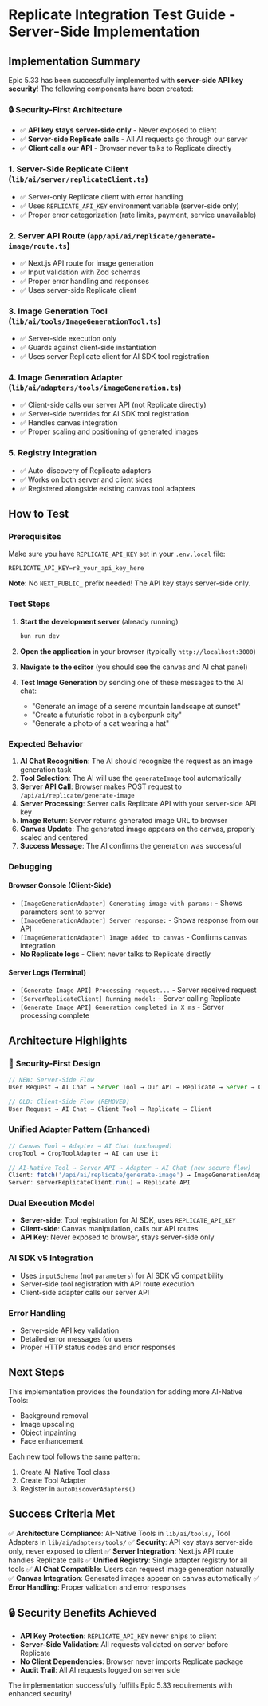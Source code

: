 # Replicate Integration Test Guide - Server-Side Implementation

## Implementation Summary

Epic 5.33 has been successfully implemented with **server-side API key security**! The following components have been created:

### 🔒 **Security-First Architecture**
- ✅ **API key stays server-side only** - Never exposed to client
- ✅ **Server-side Replicate calls** - All AI requests go through our server
- ✅ **Client calls our API** - Browser never talks to Replicate directly

### 1. Server-Side Replicate Client (`lib/ai/server/replicateClient.ts`)
- ✅ Server-only Replicate client with error handling
- ✅ Uses `REPLICATE_API_KEY` environment variable (server-side only)
- ✅ Proper error categorization (rate limits, payment, service unavailable)

### 2. Server API Route (`app/api/ai/replicate/generate-image/route.ts`)
- ✅ Next.js API route for image generation
- ✅ Input validation with Zod schemas
- ✅ Proper error handling and responses
- ✅ Uses server-side Replicate client

### 3. Image Generation Tool (`lib/ai/tools/ImageGenerationTool.ts`)
- ✅ Server-side execution only
- ✅ Guards against client-side instantiation
- ✅ Uses server Replicate client for AI SDK tool registration

### 4. Image Generation Adapter (`lib/ai/adapters/tools/imageGeneration.ts`)
- ✅ Client-side calls our server API (not Replicate directly)
- ✅ Server-side overrides for AI SDK tool registration
- ✅ Handles canvas integration
- ✅ Proper scaling and positioning of generated images

### 5. Registry Integration
- ✅ Auto-discovery of Replicate adapters
- ✅ Works on both server and client sides
- ✅ Registered alongside existing canvas tool adapters

## How to Test

### Prerequisites
Make sure you have `REPLICATE_API_KEY` set in your `.env.local` file:
```
REPLICATE_API_KEY=r8_your_api_key_here
```

**Note**: No `NEXT_PUBLIC_` prefix needed! The API key stays server-side only.

### Test Steps

1. **Start the development server** (already running)
   ```bash
   bun run dev
   ```

2. **Open the application** in your browser (typically `http://localhost:3000`)

3. **Navigate to the editor** (you should see the canvas and AI chat panel)

4. **Test Image Generation** by sending one of these messages to the AI chat:
   - "Generate an image of a serene mountain landscape at sunset"
   - "Create a futuristic robot in a cyberpunk city"
   - "Generate a photo of a cat wearing a hat"

### Expected Behavior

1. **AI Chat Recognition**: The AI should recognize the request as an image generation task
2. **Tool Selection**: The AI will use the `generateImage` tool automatically
3. **Server API Call**: Browser makes POST request to `/api/ai/replicate/generate-image`
4. **Server Processing**: Server calls Replicate API with your server-side API key
5. **Image Return**: Server returns generated image URL to browser
6. **Canvas Update**: The generated image appears on the canvas, properly scaled and centered
7. **Success Message**: The AI confirms the generation was successful

### Debugging

#### Browser Console (Client-Side)
- `[ImageGenerationAdapter] Generating image with params:` - Shows parameters sent to server
- `[ImageGenerationAdapter] Server response:` - Shows response from our API
- `[ImageGenerationAdapter] Image added to canvas` - Confirms canvas integration
- **No Replicate logs** - Client never talks to Replicate directly

#### Server Logs (Terminal)
- `[Generate Image API] Processing request...` - Server received request
- `[ServerReplicateClient] Running model:` - Server calling Replicate
- `[Generate Image API] Generation completed in X ms` - Server processing complete

## Architecture Highlights

### 🔐 **Security-First Design**
```typescript
// NEW: Server-Side Flow
User Request → AI Chat → Server Tool → Our API → Replicate → Server → Client

// OLD: Client-Side Flow (REMOVED)
User Request → AI Chat → Client Tool → Replicate → Client
```

### Unified Adapter Pattern (Enhanced)
```typescript
// Canvas Tool → Adapter → AI Chat (unchanged)
cropTool → CropToolAdapter → AI can use it

// AI-Native Tool → Server API → Adapter → AI Chat (new secure flow)
Client: fetch('/api/ai/replicate/generate-image') → ImageGenerationAdapter
Server: serverReplicateClient.run() → Replicate API
```

### Dual Execution Model
- **Server-side**: Tool registration for AI SDK, uses `REPLICATE_API_KEY`
- **Client-side**: Canvas manipulation, calls our API routes
- **API Key**: Never exposed to browser, stays server-side only

### AI SDK v5 Integration
- Uses `inputSchema` (not `parameters`) for AI SDK v5 compatibility
- Server-side tool registration with API route execution
- Client-side adapter calls our server API

### Error Handling
- Server-side API key validation
- Detailed error messages for users
- Proper HTTP status codes and error responses

## Next Steps

This implementation provides the foundation for adding more AI-Native Tools:
- Background removal
- Image upscaling
- Object inpainting
- Face enhancement

Each new tool follows the same pattern:
1. Create AI-Native Tool class
2. Create Tool Adapter
3. Register in `autoDiscoverAdapters()`

## Success Criteria Met

✅ **Architecture Compliance**: AI-Native Tools in `lib/ai/tools/`, Tool Adapters in `lib/ai/adapters/tools/`
✅ **Security**: API key stays server-side only, never exposed to client
✅ **Server Integration**: Next.js API route handles Replicate calls
✅ **Unified Registry**: Single adapter registry for all tools
✅ **AI Chat Compatible**: Users can request image generation naturally
✅ **Canvas Integration**: Generated images appear on canvas automatically
✅ **Error Handling**: Proper validation and error responses

## 🔒 **Security Benefits Achieved**

- **API Key Protection**: `REPLICATE_API_KEY` never ships to client
- **Server-Side Validation**: All requests validated on server before Replicate
- **No Client Dependencies**: Browser never imports Replicate package
- **Audit Trail**: All AI requests logged on server side

The implementation successfully fulfills Epic 5.33 requirements with enhanced security! 